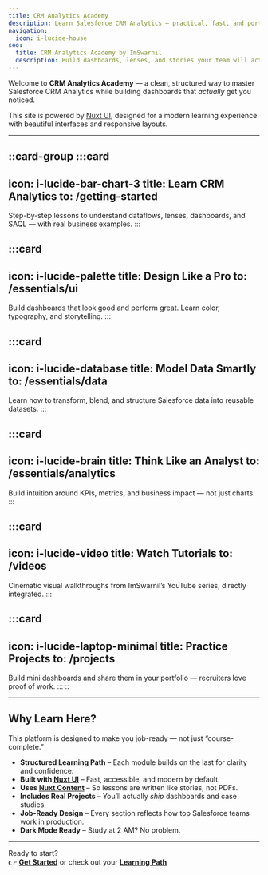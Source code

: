 ```yaml
---
title: CRM Analytics Academy
description: Learn Salesforce CRM Analytics — practical, fast, and portfolio-ready.
navigation:
  icon: i-lucide-house
seo:
  title: CRM Analytics Academy by ImSwarnil
  description: Build dashboards, lenses, and stories your team will actually show off. Learn Salesforce CRM Analytics with structured, cinematic lessons.
---
```


Welcome to **CRM Analytics Academy** — a clean, structured way to master Salesforce CRM Analytics while building dashboards that *actually* get you noticed.

This site is powered by [Nuxt UI](https://ui.nuxt.com), designed for a modern learning experience with beautiful interfaces and responsive layouts.

---

::card-group
  :::card
  ---
  icon: i-lucide-bar-chart-3
  title: Learn CRM Analytics
  to: /getting-started
  ---
  Step-by-step lessons to understand dataflows, lenses, dashboards, and SAQL — with real business examples.
  :::

  :::card
  ---
  icon: i-lucide-palette
  title: Design Like a Pro
  to: /essentials/ui
  ---
  Build dashboards that look good and perform great. Learn color, typography, and storytelling.
  :::

  :::card
  ---
  icon: i-lucide-database
  title: Model Data Smartly
  to: /essentials/data
  ---
  Learn how to transform, blend, and structure Salesforce data into reusable datasets.
  :::

  :::card
  ---
  icon: i-lucide-brain
  title: Think Like an Analyst
  to: /essentials/analytics
  ---
  Build intuition around KPIs, metrics, and business impact — not just charts.
  :::

  :::card
  ---
  icon: i-lucide-video
  title: Watch Tutorials
  to: /videos
  ---
  Cinematic visual walkthroughs from ImSwarnil’s YouTube series, directly integrated.
  :::

  :::card
  ---
  icon: i-lucide-laptop-minimal
  title: Practice Projects
  to: /projects
  ---
  Build mini dashboards and share them in your portfolio — recruiters love proof of work.
  :::
::

---

## Why Learn Here?

This platform is designed to make you job-ready — not just “course-complete.”

- **Structured Learning Path** – Each module builds on the last for clarity and confidence.  
- **Built with [Nuxt UI](https://ui.nuxt.com)** – Fast, accessible, and modern by default.  
- **Uses [Nuxt Content](https://content.nuxt.com)** – So lessons are written like stories, not PDFs.  
- **Includes Real Projects** – You’ll actually *ship* dashboards and case studies.  
- **Job-Ready Design** – Every section reflects how top Salesforce teams work in production.  
- **Dark Mode Ready** – Study at 2 AM? No problem.  

---

Ready to start?  
👉 [**Get Started**](/getting-started) or check out your [**Learning Path**](/essentials)
